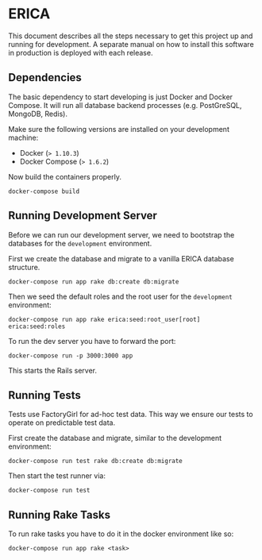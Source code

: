 # ERICA

This document describes all the steps necessary to get this project up
and running for development. A separate manual on how to install this
software in production is deployed with each release.

## Dependencies

The basic dependency to start developing is just Docker and Docker
Compose. It will run all database backend processes (e.g. PostGreSQL,
MongoDB, Redis).

Make sure the following versions are installed on your development
machine:

-   Docker (`> 1.10.3`)
-   Docker Compose (`> 1.6.2`)

Now build the containers properly.

    docker-compose build

## Running Development Server

Before we can run our development server, we need to bootstrap the
databases for the `development` environment.

First we create the database and migrate to a vanilla ERICA database
structure.

    docker-compose run app rake db:create db:migrate

Then we seed the default roles and the root user for the `development`
environment:

    docker-compose run app rake erica:seed:root_user[root] erica:seed:roles

To run the dev server you have to forward the port:

    docker-compose run -p 3000:3000 app

This starts the Rails server.

## Running Tests

Tests use FactoryGirl for ad-hoc test data. This way we ensure our
tests to operate on predictable test data.

First create the database and migrate, similar to the development
environment:

    docker-compose run test rake db:create db:migrate

Then start the test runner via:

    docker-compose run test

## Running Rake Tasks

To run rake tasks you have to do it in the docker environment like so:

    docker-compose run app rake <task>
